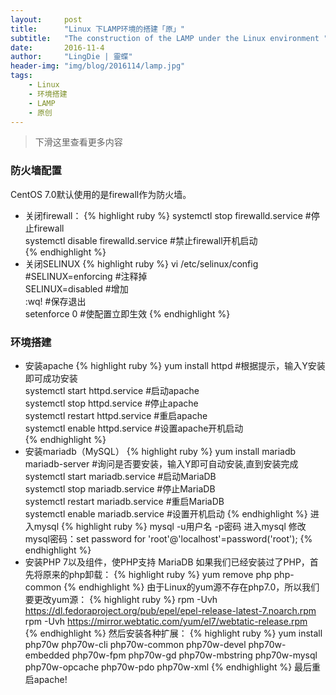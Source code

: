 ```yaml
---
layout:     post
title:      "Linux 下LAMP环境的搭建「原」"
subtitle:   "The construction of the LAMP under the Linux environment "
date:       2016-11-4
author:     "LingDie | 靈蝶"
header-img: "img/blog/2016114/lamp.jpg"
tags:
    - Linux
    - 环境搭建
    - LAMP
    - 原创
---
```


> 下滑这里查看更多内容

### 防火墙配置

CentOS 7.0默认使用的是firewall作为防火墙。 
- 关闭firewall：
{% highlight ruby %}
systemctl stop firewalld.service #停止firewall  
systemctl disable firewalld.service #禁止firewall开机启动  
{% endhighlight %}
- 关闭SELINUX
{% highlight ruby %}
vi /etc/selinux/config  
#SELINUX=enforcing #注释掉  
SELINUX=disabled #增加  
:wq! #保存退出  
setenforce 0 #使配置立即生效
{% endhighlight %}
### 环境搭建

- 安装apache
{% highlight ruby %}
yum install httpd #根据提示，输入Y安装即可成功安装  
systemctl start httpd.service #启动apache  
systemctl stop httpd.service #停止apache  
systemctl restart httpd.service #重启apache  
systemctl enable httpd.service #设置apache开机启动  
{% endhighlight %}
- 安装mariadb（MySQL）
{% highlight ruby %}
yum install mariadb mariadb-server #询问是否要安装，输入Y即可自动安装,直到安装完成  
systemctl start mariadb.service #启动MariaDB  
systemctl stop mariadb.service #停止MariaDB  
systemctl restart mariadb.service #重启MariaDB  
systemctl enable mariadb.service #设置开机启动 
{% endhighlight %}
进入mysql
{% highlight ruby %}
mysql -u用户名 -p密码 进入mysql
修改mysql密码：set password for 'root'@'localhost'=password('root'); 
{% endhighlight %}
- 安装PHP 7以及组件，使PHP支持 MariaDB 
如果我们已经安装过了PHP，首先将原来的php卸载：
{% highlight ruby %}
yum remove php php-common 
{% endhighlight %}
由于Linux的yum源不存在php7.0，所以我们要更改yum源：
{% highlight ruby %}
rpm -Uvh https://dl.fedoraproject.org/pub/epel/epel-release-latest-7.noarch.rpm      
rpm -Uvh https://mirror.webtatic.com/yum/el7/webtatic-release.rpm  
{% endhighlight %}
然后安装各种扩展：
{% highlight ruby %}
yum install php70w php70w-cli php70w-common php70w-devel php70w-embedded php70w-fpm php70w-gd php70w-mbstring php70w-mysql php70w-opcache php70w-pdo php70w-xml 
{% endhighlight %}
最后重启apache!
